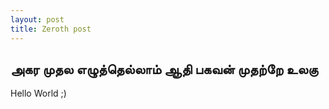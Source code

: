 ```yaml
---
layout: post
title: Zeroth post
---
```


அகர முதல எழுத்தெல்லாம் ஆதி பகவன் முதற்றே உலகு 
-----
Hello World ;)


